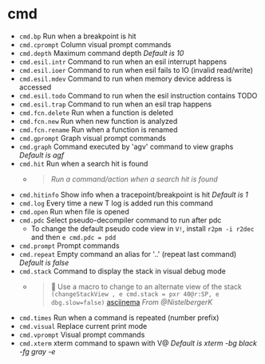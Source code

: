 <!-- TITLE: cmd -->

# cmd

- `cmd.bp` Run when a breakpoint is hit
- `cmd.cprompt` Column visual prompt commands
- `cmd.depth` Maximum command depth _Default is 10_
- `cmd.esil.intr` Command to run when an esil interrupt happens
- `cmd.esil.ioer` Command to run when esil fails to IO (invalid read/write)
- `cmd.esil.mdev` Command to run when memory device address is accessed
- `cmd.esil.todo` Command to run when the esil instruction contains TODO
- `cmd.esil.trap` Command to run when an esil trap happens
- `cmd.fcn.delete` Run when a function is deleted
- `cmd.fcn.new` Run when new function is analyzed
- `cmd.fcn.rename` Run when a function is renamed
- `cmd.gprompt` Graph visual prompt commands
- `cmd.graph` Command executed by 'agv' command to view graphs _Default is agf_
- `cmd.hit` Run when a search hit is found
  - > _Run a command/action when a search hit is found_
- `cmd.hitinfo` Show info when a tracepoint/breakpoint is hit _Default is 1_
- `cmd.log` Every time a new T log is added run this command
- `cmd.open` Run when file is opened
- `cmd.pdc` Select pseudo-decompiler command to run after pdc
	- To change the default pseudo code view in `V!`, install `r2pm -i r2dec` and then `e cmd.pdc = pdd`
- `cmd.prompt` Prompt commands
- `cmd.repeat` Empty command an alias for '..' (repeat last command) _Default is false_
- `cmd.stack` Command to display the stack in visual debug mode
	- > 🚀 Use a macro to change to an alternate view of the stack `(changeStackView , e cmd.stack = pxr 40@r:SP, e dbg.slow=false)` [asciinema](https://asciinema.org/a/GaXGDXx0qgmsSGMlxuwnXOCNp) _From @NistelbergerK_
- `cmd.times` Run when a command is repeated (number prefix)
- `cmd.visual` Replace current print mode
- `cmd.vprompt` Visual prompt commands
- `cmd.xterm` xterm command to spawn with V@ _Default is xterm -bg black -fg gray -e_

<p hidden>cmd.bp cmd.cprompt cmd.depth cmd.esil.intr cmd.esil.ioer cmd.esil.mdev cmd.esil.todo cmd.esil.trap cmd.fcn.delete cmd.fcn.new cmd.fcn.rename cmd.gprompt cmd.graph cmd.hit cmd.hitinfo cmd.log cmd.open cmd.prompt cmd.repeat cmd.stack cmd.times cmd.visual cmd.vprompt cmd.xterm</p>